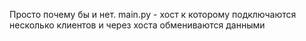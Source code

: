 Просто почемy бы и нет.
main.py - хост к которомy подключаются несколько клиентов и через хоста обмениваются данными 
